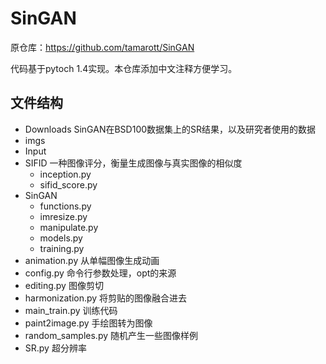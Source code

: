 # SinGAN

原仓库：https://github.com/tamarott/SinGAN

代码基于pytoch 1.4实现。本仓库添加中文注释方便学习。

## 文件结构

- Downloads      SinGAN在BSD100数据集上的SR结果，以及研究者使用的数据
- imgs
- Input
- SIFID      一种图像评分，衡量生成图像与真实图像的相似度
  - inception.py
  - sifid_score.py
- SinGAN
  - functions.py
  - imresize.py
  - manipulate.py
  - models.py
  - training.py
- animation.py    从单幅图像生成动画
- config.py     命令行参数处理，opt的来源
- editing.py     图像剪切
- harmonization.py    将剪贴的图像融合进去
- main_train.py     训练代码
- paint2image.py   手绘图转为图像
- random_samples.py    随机产生一些图像样例
- SR.py   超分辨率

